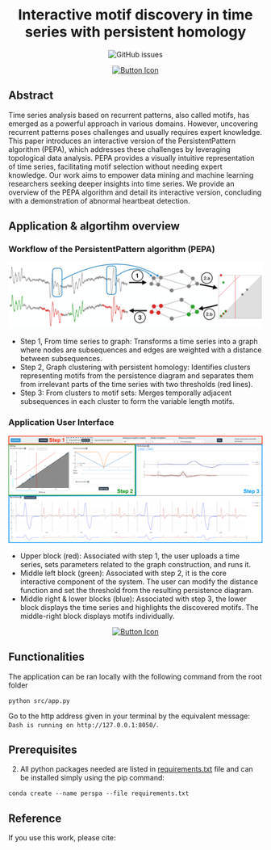 
<h1 align="center">Interactive motif discovery in time series with persistent homology</h1>

<div align="center">
<p>
<img alt="GitHub issues" src="https://img.shields.io/github/issues/thibaut-germain/Persistent_Pattern_Discovery_App">
</p>
</div>

<div align="center">

[![Button Icon]](https://persistent-pattern-discovery.onrender.com)

</div>



## Abstract
Time series analysis based on recurrent patterns, also called motifs, has emerged as a powerful approach in various domains. However, uncovering recurrent patterns poses challenges and usually requires expert knowledge. This paper introduces an interactive version of the PersistentPattern algorithm (PEPA), which addresses these challenges by leveraging topological data analysis. PEPA provides a visually intuitive representation of time series, facilitating motif selection without needing expert knowledge. Our work aims to empower data mining and machine learning researchers seeking deeper insights into time series. We provide an overview of the PEPA algorithm and detail its interactive version, concluding with a demonstration of abnormal heartbeat detection.

## Application & algortihm overview 

### Workflow of the PersistentPattern algorithm (PEPA)

<p align="center">
  <img src="src/assets/method_overview.png" alt="drawing" width="1000"/>
  <figcaption>
    <ul>
      <li>Step 1, From time series to graph: Transforms a time series into a graph where nodes are subsequences and edges are weighted with a distance between subsequences. </li>
      <li>Step 2, Graph clustering with persistent homology:  Identifies clusters representing motifs from the persistence diagram and separates them from irrelevant parts of the time series with two thresholds (red lines).</li>
      <li>Step 3: From clusters to motif sets: Merges temporally adjacent subsequences in each cluster to form the variable length motifs.</li>
    </ul>
  </figcaption>
</p>

### Application User Interface

<p align="center">
  <img src="app_screenshot.png" alt="drawing" width="1000"/>
  <figcaption>
   <ul>
     <li>Upper block (red): Associated with step 1, the user uploads a time series, sets parameters related to the graph construction, and runs it.</li>
     <li>Middle left block (green): Associated with step 2, it is the core interactive component of the system. The user can modify the distance function and set the threshold from the resulting persistence diagram.</li>
     <li>Middle right & lower blocks (blue): Associated with step 3, the lower block displays the time series and highlights the discovered motifs. The middle-right block displays motifs individually.</li>
   </ul>
  </figcaption>
</p>

<div align="center">

[![Button Icon]](https://persistent-pattern-discovery.onrender.com)

</div>


## Functionalities

The application can be ran locally with the following command from the root folder
  ```(bash)
  python src/app.py
  ```
Go to the http address given in your terminal by the equivalent message: ```Dash is running on http://127.0.0.1:8050/```.


## Prerequisites


2. All python packages needed are listed in [requirements.txt](https://github.com/thibaut-germain/Persistent-Pattern-Discovery/requirements.txt) file and can be installed simply using the pip command: 

```(bash) 
conda create --name perspa --file requirements.txt
``` 



## Reference

If you use this work, please cite:

<!---------------------------------------------------------------------------->

[Button Icon]: https://img.shields.io/badge/Go_to_application_website-37a779?style=for-the-badge
